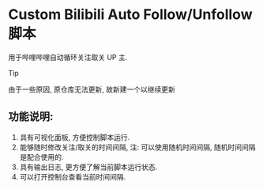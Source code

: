 # Custom Bilibili Auto Follow/Unfollow 脚本

用于哔哩哔哩自动循环关注取关 UP 主.


>[!tip]
>由于一些原因, 原仓库无法更新, 故新建一个以继续更新

## 功能说明:

1. 具有可视化面板, 方便控制脚本运行.
2. 能够随时修改关注/取关的时间间隔, 注: 可以使用随机时间间隔, 随机时间间隔是配合使用的.
3. 具有输出日志, 更方便了解当前脚本运行状态.
4. 可以打开控制台查看当前时间间隔.
